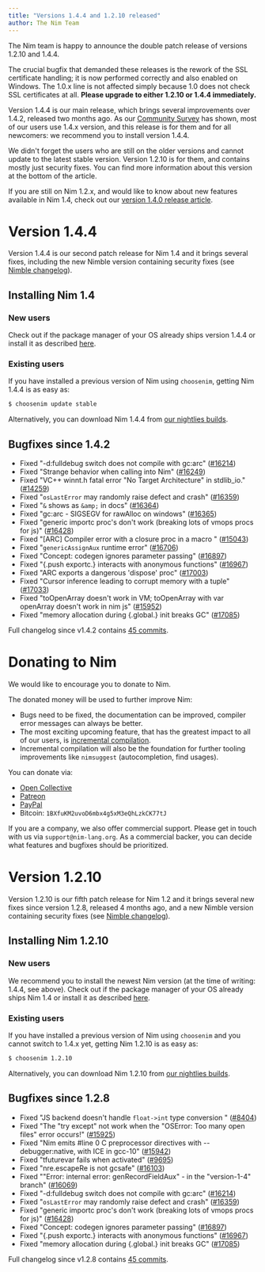 ```yaml
---
title: "Versions 1.4.4 and 1.2.10 released"
author: The Nim Team
---
```


The Nim team is happy to announce the double patch release of versions 1.2.10 and 1.4.4.

The crucial bugfix that demanded these releases is the rework of the SSL certificate handling;
it is now performed correctly and also enabled on Windows.
The 1.0.x line is not affected simply because 1.0 does not check SSL certificates at all.
**Please upgrade to either 1.2.10 or 1.4.4 immediately.**

Version 1.4.4 is our main release, which brings several improvements over
1.4.2, released two months ago.
As our [Community Survey](https://nim-lang.org/blog/2021/01/20/community-survey-results-2020.html)
has shown, most of our users use 1.4.x version, and this release is for them
and for all newcomers: we recommend you to install version 1.4.4.

We didn't forget the users who are still on the older versions and cannot
update to the latest stable version.
Version 1.2.10 is for them, and contains mostly just security fixes.
You can find more information about this version at the bottom of the article.

If you are still on Nim 1.2.x, and would like to know about new features
available in Nim 1.4, check out our
[version 1.4.0 release article](https://nim-lang.org/blog/2020/10/16/version-140-released.html).



# Version 1.4.4

Version 1.4.4 is our second patch release for Nim 1.4 and it brings several fixes,
including the new Nimble version containing security fixes (see
[Nimble changelog](https://github.com/nim-lang/nimble/blob/master/changelog.markdown#nimble-changelog)).


## Installing Nim 1.4

### New users

Check out if the package manager of your OS already ships version 1.4.4 or
install it as described [here](https://nim-lang.org/install.html).


### Existing users

If you have installed a previous version of Nim using `choosenim`,
getting Nim 1.4.4 is as easy as:

```bash
$ choosenim update stable
```

Alternatively, you can download Nim 1.4.4 from
[our nightlies builds](https://github.com/nim-lang/nightlies/releases/tag/2021-02-23-version-1-4-2ff517462bf8609b30e6134c96658aa7912b628a).



## Bugfixes since 1.4.2

- Fixed "-d:fulldebug switch does not compile with gc:arc"
  ([#16214](https://github.com/nim-lang/Nim/issues/16214))
- Fixed "Strange behavior when calling into Nim"
  ([#16249](https://github.com/nim-lang/Nim/issues/16249))
- Fixed "VC++ winnt.h fatal error "No Target Architecture" in stdlib_io."
  ([#14259](https://github.com/nim-lang/Nim/issues/14259))
- Fixed "`osLastError` may randomly raise defect and crash"
  ([#16359](https://github.com/nim-lang/Nim/issues/16359))
- Fixed "`&` shows as `&amp;` in docs"
  ([#16364](https://github.com/nim-lang/Nim/issues/16364))
- Fixed "gc:arc - SIGSEGV for rawAlloc on windows"
  ([#16365](https://github.com/nim-lang/Nim/issues/16365))
- Fixed "generic importc proc's don't work (breaking lots of vmops procs for js)"
  ([#16428](https://github.com/nim-lang/Nim/issues/16428))
- Fixed "[ARC] Compiler error with a closure proc in a macro "
  ([#15043](https://github.com/nim-lang/Nim/issues/15043))
- Fixed "`genericAssignAux` runtime error"
  ([#16706](https://github.com/nim-lang/Nim/issues/16706))
- Fixed "Concept: codegen ignores parameter passing"
  ([#16897](https://github.com/nim-lang/Nim/issues/16897))
- Fixed "{.push exportc.} interacts with anonymous functions"
  ([#16967](https://github.com/nim-lang/Nim/issues/16967))
- Fixed "ARC exports a dangerous 'dispose' proc"
  ([#17003](https://github.com/nim-lang/Nim/issues/17003))
- Fixed "Cursor inference leading to corrupt memory with a tuple"
  ([#17033](https://github.com/nim-lang/Nim/issues/17033))
- Fixed "toOpenArray doesn't work in VM; toOpenArray with var openArray doesn't work in nim js"
  ([#15952](https://github.com/nim-lang/Nim/issues/15952))
- Fixed "memory allocation during {.global.} init breaks GC"
  ([#17085](https://github.com/nim-lang/Nim/issues/17085))

Full changelog since v1.4.2 contains [45 commits](https://github.com/nim-lang/Nim/compare/v1.4.2...v1.4.4).




# Donating to Nim

We would like to encourage you to donate to Nim.

The donated money will be used to further improve Nim:
- Bugs need to be fixed, the documentation can be improved, compiler error
  messages can always be better.
- The most exciting upcoming feature, that has the greatest impact to all
  of our users, is [incremental compilation](https://github.com/nim-lang/RFCs/issues/46).
- Incremental compilation will also be the foundation for further tooling
  improvements like `nimsuggest` (autocompletion, find usages).


You can donate via:

* [Open Collective](https://opencollective.com/nim)
* [Patreon](https://www.patreon.com/araq)
* [PayPal](https://www.paypal.com/donate/?cmd=_s-xclick&hosted_button_id=FLWX5V2PMAXAU)
* Bitcoin: `1BXfuKM2uvoD6mbx4g5xM3eQhLzkCK77tJ`

If you are a company, we also offer commercial support.
Please get in touch with us via `support@nim-lang.org`.
As a commercial backer, you can decide what features and bugfixes should
be prioritized.






# Version 1.2.10

Version 1.2.10 is our fifth patch release for Nim 1.2 and it brings several new
fixes since version 1.2.8, released 4 months ago, and a new Nimble version containing
security fixes (see
[Nimble changelog](https://github.com/nim-lang/nimble/blob/master/changelog.markdown#nimble-changelog)).


## Installing Nim 1.2.10

### New users

We recommend you to install the newest Nim version (at the time of writing: 1.4.4, see above).
Check out if the package manager of your OS already ships Nim 1.4 or
install it as described [here](https://nim-lang.org/install.html).


### Existing users

If you have installed a previous version of Nim using `choosenim` and you
cannot switch to 1.4.x yet, getting Nim 1.2.10 is as easy as:

```bash
$ choosenim 1.2.10
```

Alternatively, you can download Nim 1.2.10 from
[our nightlies builds](https://github.com/nim-lang/nightlies/releases/tag/2021-02-23-version-1-2-ebc114c5266582dcaf5e323e0ec3d2b2a9f17063).



## Bugfixes since 1.2.8

- Fixed "JS backend doesn't handle `float->int` type conversion "
  ([#8404](https://github.com/nim-lang/Nim/issues/8404))
- Fixed "The "try except" not work when the "OSError: Too many open files" error occurs!"
  ([#15925](https://github.com/nim-lang/Nim/issues/15925))
- Fixed "Nim emits #line 0 C preprocessor directives with --debugger:native, with ICE in gcc-10"
  ([#15942](https://github.com/nim-lang/Nim/issues/15942))
- Fixed "tfuturevar fails when activated"
  ([#9695](https://github.com/nim-lang/Nim/issues/9695))
- Fixed "nre.escapeRe is not gcsafe"
  ([#16103](https://github.com/nim-lang/Nim/issues/16103))
- Fixed ""Error: internal error: genRecordFieldAux" - in the "version-1-4" branch"
  ([#16069](https://github.com/nim-lang/Nim/issues/16069))
- Fixed "-d:fulldebug switch does not compile with gc:arc"
  ([#16214](https://github.com/nim-lang/Nim/issues/16214))
- Fixed "`osLastError` may randomly raise defect and crash"
  ([#16359](https://github.com/nim-lang/Nim/issues/16359))
- Fixed "generic importc proc's don't work (breaking lots of vmops procs for js)"
  ([#16428](https://github.com/nim-lang/Nim/issues/16428))
- Fixed "Concept: codegen ignores parameter passing"
  ([#16897](https://github.com/nim-lang/Nim/issues/16897))
- Fixed "{.push exportc.} interacts with anonymous functions"
  ([#16967](https://github.com/nim-lang/Nim/issues/16967))
- Fixed "memory allocation during {.global.} init breaks GC"
  ([#17085](https://github.com/nim-lang/Nim/issues/17085))

Full changelog since v1.2.8 contains [45 commits](https://github.com/nim-lang/Nim/compare/v1.2.8...v1.2.10).

